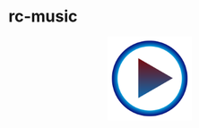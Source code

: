# rc-music

<div align=center><img width="150" height="150" src="https://github.com/wood3n/icodex/blob/master/docs/images/rcmusic-logo.png"/></div>
